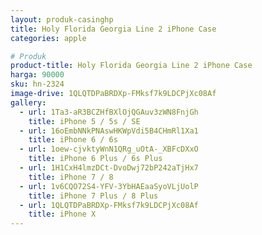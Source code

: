 ```yaml
---
layout: produk-casinghp
title: Holy Florida Georgia Line 2 iPhone Case
categories: apple

# Produk
product-title: Holy Florida Georgia Line 2 iPhone Case
harga: 90000
sku: hn-2324
image-drive: 1QLQTDPaBRDXp-FMksf7k9LDCPjXc08Af
gallery:
  - url: 1Ta3-aR3BCZHfBXlOjQGAuv3zWN8FnjGh
    title: iPhone 5 / 5s / SE
  - url: 16oEmbNNkPNAswHKWpVdi5B4CHmRl1Xa1
    title: iPhone 6 / 6s
  - url: 1oew-cjvktyWnN1QRg_uOtA-_XBFcDXxO
    title: iPhone 6 Plus / 6s Plus
  - url: 1H1CxH4lmzDCt-DvoDwj72bP242aTjHx7
    title: iPhone 7 / 8
  - url: 1v6CQO72S4-YFV-3YbHAEaaSyoVLjUolP
    title: iPhone 7 Plus / 8 Plus
  - url: 1QLQTDPaBRDXp-FMksf7k9LDCPjXc08Af
    title: iPhone X
---
```

